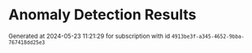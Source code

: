 # Anomaly Detection Results


<sup>Generated at 2024-05-23 11:21:29 for subscription with id `4913be3f-a345-4652-9bba-767418dd25e3`</sup>
